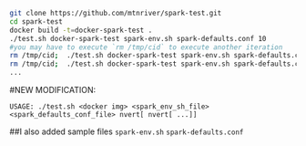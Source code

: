 ```bash
git clone https://github.com/mtnriver/spark-test.git
cd spark-test
docker build -t=docker-spark-test .
./test.sh docker-spark-test spark-env.sh spark-defaults.conf 10
#you may have to execute `rm /tmp/cid` to execute another iteration
rm /tmp/cid;  ./test.sh docker-spark-test spark-env.sh spark-defaults.conf 20
rm /tmp/cid;  ./test.sh docker-spark-test spark-env.sh spark-defaults.conf 30
...
```


#NEW MODIFICATION:
```
USAGE: ./test.sh <docker img> <spark_env_sh_file> <spark_defaults_conf_file> nvert[ nvert[ ...]]
```
##I also added sample files
`spark-env.sh`
`spark-defaults.conf`

